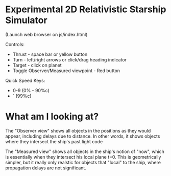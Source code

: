 

# Experimental 2D Relativistic Starship Simulator #
(Launch web browser on js/index.html)

Controls:
* Thrust - space bar or yellow button
* Turn - left/right arrows or click/drag heading indicator
* Target - click on planet
* Toggle Observer/Measured viewpoint - Red button

Quick Speed Keys:
* 0-9 (0% - 90%c)
* ` (99%c)

# What am I looking at?

The "Observer view" shows all objects in the positions as they would appear, including delays due to distance. In other words, it shows objects where they intersect the ship's past light code

The "Measured view" shows all objects in the ship's notion of "now", which is essentially when they intersect his local plane t=0.  This is geometrically simpler, but it really only realstic for objects that "local" to the ship, where propagation delays are not significant.
